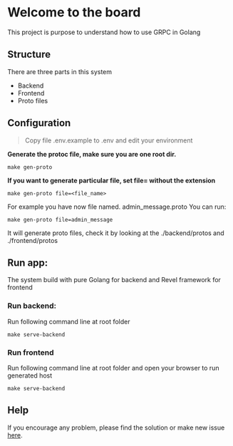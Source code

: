 # Welcome to the board

This project is purpose to understand how to use GRPC in Golang

## Structure

  There are three parts in this system
  - Backend
  - Frontend
  - Proto files

## Configuration

  > Copy file .env.example to .env and edit your environment

  **Generate the protoc file, make sure you are one root dir.**
  ```
  make gen-proto
  ```
  **If you want to generate particular file, set file=<filename> without the extension**
  ```
  make gen-proto file=<file_name>
  ```
  For example you have now file named. admin_message.proto
  You can run:
  ```
  make gen-proto file=admin_message
  ```
  It will generate proto files, check it by looking at the ./backend/protos and ./frontend/protos

## Run app:
  The system build with pure Golang for backend and Revel framework for frontend


### Run backend:

  Run following command line at root folder

  ```
  make serve-backend
  ```

### Run frontend

  Run following command line at root folder and open your browser to run generated host
  ```
  make serve-backend
  ```

## Help
  If you encourage any problem, please find the solution or make new issue [here](https://github.com/phuongdanh/demo-golang-grpc/issues).